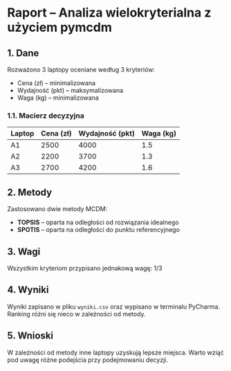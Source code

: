 # Raport – Analiza wielokryterialna z użyciem pymcdm

## 1. Dane
Rozważono 3 laptopy oceniane według 3 kryteriów:
- Cena (zł) – minimalizowana
- Wydajność (pkt) – maksymalizowana
- Waga (kg) – minimalizowana

### 1.1. Macierz decyzyjna

| Laptop | Cena (zł) | Wydajność (pkt) | Waga (kg) |
|--------|-----------|------------------|-----------|
| A1     | 2500      | 4000             | 1.5       |
| A2     | 2200      | 3700             | 1.3       |
| A3     | 2700      | 4200             | 1.6       |


## 2. Metody
Zastosowano dwie metody MCDM:
- **TOPSIS** – oparta na odległości od rozwiązania idealnego
- **SPOTIS** – oparta na odległości do punktu referencyjnego

## 3. Wagi
Wszystkim kryteriom przypisano jednakową wagę: 1/3

## 4. Wyniki
Wyniki zapisano w pliku `wyniki.csv` oraz wypisano w terminalu PyCharma. Ranking różni się nieco w zależności od metody.

## 5. Wnioski
W zależności od metody inne laptopy uzyskują lepsze miejsca. Warto wziąć pod uwagę różne podejścia przy podejmowaniu decyzji.
